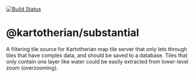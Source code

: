 [![Build Status](https://travis-ci.org/kartotherian/substantial.svg?branch=master)](https://travis-ci.org/kartotherian/substantial)

# @kartotherian/substantial
A filtering tile source for Kartotherian map tile server that only lets through tiles that have complex data,
 and should be saved to a database. Tiles that only contain one layer like water could be easily extracted
 from lower-level zoom (overzooming).
